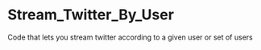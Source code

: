 # Stream_Twitter_By_User
Code that lets you stream twitter according to a given user or set of users
